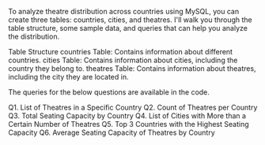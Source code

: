 To analyze theatre distribution across countries using MySQL, you can create three tables: countries, cities, and theatres. I'll walk you through the table structure, some sample data, and queries that can help you analyze the distribution.

Table Structure
countries Table: Contains information about different countries.
cities Table: Contains information about cities, including the country they belong to.
theatres Table: Contains information about theatres, including the city they are located in.

The queries for the below questions are available in the code.

Q1. List of Theatres in a Specific Country
Q2. Count of Theatres per Country
Q3. Total Seating Capacity by Country
Q4. List of Cities with More than a Certain Number of Theatres
Q5. Top 3 Countries with the Highest Seating Capacity
Q6. Average Seating Capacity of Theatres by Country
